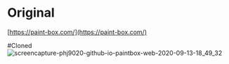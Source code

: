 # Original 

[https://paint-box.com/](https://paint-box.com/)

#Cloned
![screencapture-phj9020-github-io-paintbox-web-2020-09-13-18_49_32](https://user-images.githubusercontent.com/26403885/93015174-4d89f900-f5f2-11ea-9c34-f3b2c9e3a986.png)
